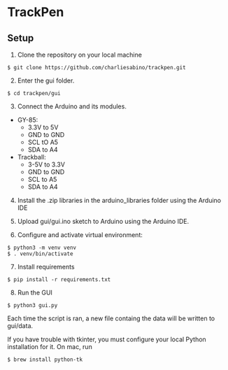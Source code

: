 # TrackPen

## Setup

1. Clone the repository on your local machine

```
$ git clone https://github.com/charliesabino/trackpen.git
```

2. Enter the gui folder.

```
$ cd trackpen/gui
```

3. Connect the Arduino and its modules.

- GY-85:
  - 3.3V to 5V
  - GND to GND
  - SCL tO A5
  - SDA to A4
- Trackball:
  - 3-5V to 3.3V
  - GND to GND
  - SCL to A5
  - SDA to A4

4. Install the .zip libraries in the arduino_libraries folder using the Arduino IDE

5. Upload gui/gui.ino sketch to Arduino using the Arduino IDE.

6. Configure and activate virtual environment:

```
$ python3 -m venv venv
$ . venv/bin/activate
```

7. Install requirements

```
$ pip install -r requirements.txt
```

8. Run the GUI

```
$ python3 gui.py
```

Each time the script is ran, a new file containg the data will be written to gui/data.

If you have trouble with tkinter, you must configure your local Python installation for it. On mac, run

```
$ brew install python-tk
```
